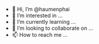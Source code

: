 - 👋 Hi, I’m @haumenphai
- 👀 I’m interested in ...
- 🌱 I’m currently learning ...
- 💞️ I’m looking to collaborate on ...
- 📫 How to reach me ...

<!---
haumenphai/haumenphai is a ✨ special ✨ repository because its `README.md` (this file) appears on your GitHub profile.
You can click the Preview link to take a look at your changes.
--->
